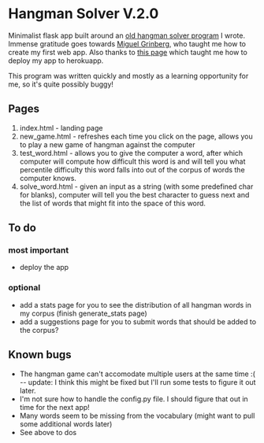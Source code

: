 # Hangman Solver V.2.0

Minimalist flask app built around an [old hangman solver program](https://github.com/angelinahli/hangman-solver) I wrote. Immense gratitude goes towards [Miguel Grinberg](https://blog.miguelgrinberg.com/post/the-flask-mega-tutorial-part-i-hello-world), who taught me how to create my first web app. Also thanks to [this page](https://progblog.io/How-to-deploy-a-Flask-App-to-Heroku/) which taught me how to deploy my app to herokuapp.

This program was written quickly and mostly as a learning opportunity for me, so it's quite possibly buggy!

## Pages

1. index.html - landing page
2. new_game.html - refreshes each time you click on the page, allows you to play a new game of hangman against the computer
3. test_word.html - allows you to give the computer a word, after which computer will compute how difficult this word is and will tell you what percentile difficulty this word falls into out of the corpus of words the computer knows.
4. solve_word.html - given an input as a string (with some predefined char for blanks), computer will tell you the best character to guess next and the list of words that might fit into the space of this word.

## To do

### most important
* deploy the app

### optional
* add a stats page for you to see the distribution of all hangman words in my corpus (finish generate_stats page)
* add a suggestions page for you to submit words that should be added to the corpus?

## Known bugs
* The hangman game can't accomodate multiple users at the same time :( -- update: I think this might be fixed but I'll run some tests to figure it out later.
* I'm not sure how to handle the config.py file. I should figure that out in time for the next app!
* Many words seem to be missing from the vocabulary (might want to pull some additional words later)
* See above to dos